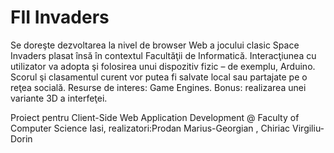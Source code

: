 # FII Invaders
Se doreşte dezvoltarea la nivel de browser Web a jocului clasic Space Invaders plasat însă în contextul Facultăţii de Informatică. Interacţiunea cu utilizator va adopta şi folosirea unui dispozitiv fizic – de exemplu, Arduino. Scorul şi clasamentul curent vor putea fi salvate local sau partajate pe o reţea socială. Resurse de interes: Game Engines. Bonus: realizarea unei variante 3D a interfeţei.

Proiect pentru Client-Side Web Application Development @ Faculty of Computer Science Iasi, realizatori:Prodan Marius-Georgian , Chiriac Virgiliu-Dorin


